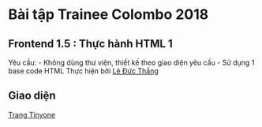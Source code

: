 # **Bài tập Trainee Colombo 2018**
## **Frontend 1.5 : Thực hành HTML 1**
Yêu cầu: - Không dùng thư viện, thiết kế theo giao diện yêu cầu
         - Sử dụng 1 base code HTML
Thực hiện bởi [Lê Đức Thắng](https://github.com/daumarauxanh97)
## Giao diện
[Trang Tinyone](https://thang97.github.io/TH_FrontEnd1/th.html)
